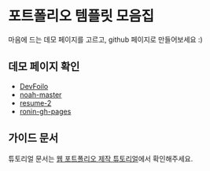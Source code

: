 # 포트폴리오 템플릿 모음집
마음에 드는 데모 페이지를 고르고, github 페이지로 만들어보세요 :)

## 데모 페이지 확인
- [DevFoilo](https://bin32310.github.io/bin_portfolio/devfolio-master/)
- [noah-master](https://bin32310.github.io/bin_portfolio/noah-master/)
- [resume-2](https://bin32310.github.io/bin_portfolio/resume-2-master/)
- [ronin-gh-pages](https://bin32310.github.io/bin_portfolio/ronin-gh-pages/)

## 가이드 문서

튜토리얼 문서는 [웹 포트폴리오 제작 튜토리얼](https://www.notion.so/cucus/85e3bec77d904f1fa282cec4756232c3)에서 확인해주세요.
